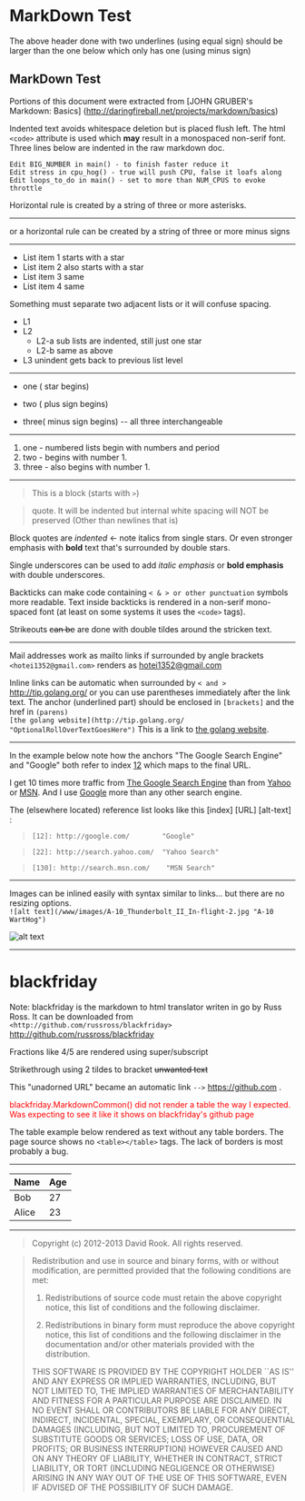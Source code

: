 <!-- this is a markdown document MarkDownTest.md -->

MarkDown Test 
=============

The above header done with two underlines  (using equal sign)
should be larger than the one below which only has one (using minus sign)

MarkDown Test 
-------------

Portions of this document were extracted from [JOHN GRUBER's Markdown: Basics]
(http://daringfireball.net/projects/markdown/basics)

Indented text avoids whitespace deletion but is placed flush left.  The html `<code>`
attribute
is used which **may** result in a monospaced non-serif font.  Three lines below
are indented in the raw markdown doc.

	Edit BIG_NUMBER	in main() - to finish faster reduce it
	Edit stress in cpu_hog() - true will push CPU, false it loafs along
	Edit loops_to_do in main() - set to more than NUM_CPUS to evoke throttle

Horizontal rule is created by a string of three or more asterisks. 
	
***

or a horizontal rule can be created by a string of three or more minus signs

---

* List item 1 starts with a star
* List item 2 also starts with a star
* List item 3 same
* List item 4 same

Something must separate two adjacent lists or it will confuse spacing.

* L1
* L2
	* L2-a sub lists are indented, still just one star
	* L2-b same as above
* L3 unindent gets back to previous list level 

-----

<!-- dashes or something for mandatory separator -->
* one  ( star begins)
+ two  ( plus sign begins)
- three( minus sign begins)  -- all three interchangeable

-----

<!-- dashes or something for mandatory separator -->
1. one  - numbered lists begin with numbers and period
1. two - begins with number 1.
1. three - also begins with number 1.

-----

> This is a block (starts with `>`)

> quote.  It will be indented
> but  internal    white   spacing will NOT be preserved
> (Other than newlines that is)


Block quotes are *indented* <- note italics from single stars.
Or even stronger emphasis with **bold** text that's surrounded by double stars.

Single underscores can be used to add _italic emphasis_ or __bold emphasis__ with 
double underscores.

Backticks can make code containing `< & > or other punctuation` symbols more readable.  Text inside
backticks is rendered in a non-serif mono-spaced font (at least on some systems it uses the `<code>` tags).

Strikeouts ~~can be~~ are done with double tildes around the stricken text.

-----

Mail addresses work as mailto links if surrounded by angle brackets `<hotei1352@gmail.com>` 
renders as <hotei1352@gmail.com>

Inline links can be  automatic when surrounded by `< and >` <http://tip.golang.org/>
or you can use parentheses immediately after the link text. The anchor (underlined part) should be
enclosed in `[brackets]` and the href in `(parens)` <br> `[the golang website](http://tip.golang.org/ "OptionalRollOverTextGoesHere")`
This is a link to [the golang website](http://tip.golang.org/ "OptionalRollOverTextGoesHere").

***

In the example below note how the anchors "The Google Search
Engine" and "Google" both refer to index [12] which maps to the final URL.

I get 10 times more traffic from [The Google Search Engine][12] than from
[Yahoo][22] or [MSN][130].  And I use [Google][12] more than any other search engine.

[12]: http://google.com/        "Google"
[22]: http://search.yahoo.com/  "Yahoo Search"
[130]: http://search.msn.com/    "MSN Search"

The (elsewhere located) reference list looks like this [index] [URL] [alt-text] :

>`[12]: http://google.com/        "Google"`

>`[22]: http://search.yahoo.com/  "Yahoo Search"`

>`[130]: http://search.msn.com/    "MSN Search"`

***

Images can be inlined easily with syntax similar to links... but there are no resizing options.<br>
`![alt text](/www/images/A-10_Thunderbolt_II_In-flight-2.jpg "A-10 WartHog")`

![alt text](/www/images/A-10_Thunderbolt_II_In-flight-2.jpg "A-10 WartHog")


***

blackfriday
===========

Note: blackfriday is the markdown to html translator writen in go by Russ Ross.
It can be downloaded from `<http://github.com/russross/blackfriday>`
<http://github.com/russross/blackfriday>

Fractions like 4/5 are rendered using super/subscript

Strikethrough using 2 tildes to bracket ~~unwanted text~~

This "unadorned URL" became an automatic link `-->` https://github.com .

<font color=red>blackfriday.MarkdownCommon() did not render a table the way I 
expected.  Was expecting to see it like it shows on blackfriday's github page</font>

The table example below rendered as text without any table borders.  The page source
shows no `<table></table>` tags.  The lack of borders is most probably a bug.

-----------------
| Name    | Age |
|---------|------
| Bob     | 27  |
| Alice   | 23  |
-----------------

> Copyright (c) 2012-2013 David Rook. All rights reserved.
 
> Redistribution and use in source and binary forms, with or without modification, are
> permitted provided that the following conditions are met:
> 
>    1. Redistributions of source code must retain the above copyright notice, this list of
>        conditions and the following disclaimer.
> 
>    2. Redistributions in binary form must reproduce the above copyright notice, this list
>        of conditions and the following disclaimer in the documentation and/or other materials
>        provided with the distribution.
> 
> THIS SOFTWARE IS PROVIDED BY THE COPYRIGHT HOLDER ``AS IS'' AND ANY EXPRESS OR IMPLIED
> WARRANTIES, INCLUDING, BUT NOT LIMITED TO, THE IMPLIED WARRANTIES OF MERCHANTABILITY AND
> FITNESS FOR A PARTICULAR PURPOSE ARE DISCLAIMED. IN NO EVENT SHALL <COPYRIGHT HOLDER> OR
> CONTRIBUTORS BE LIABLE FOR ANY DIRECT, INDIRECT, INCIDENTAL, SPECIAL, EXEMPLARY, OR
> CONSEQUENTIAL DAMAGES (INCLUDING, BUT NOT LIMITED TO, PROCUREMENT OF SUBSTITUTE GOODS OR
> SERVICES; LOSS OF USE, DATA, OR PROFITS; OR BUSINESS INTERRUPTION) HOWEVER CAUSED AND ON
> ANY THEORY OF LIABILITY, WHETHER IN CONTRACT, STRICT LIABILITY, OR TORT (INCLUDING
> NEGLIGENCE OR OTHERWISE) ARISING IN ANY WAY OUT OF THE USE OF THIS SOFTWARE, EVEN IF
> ADVISED OF THE POSSIBILITY OF SUCH DAMAGE.
